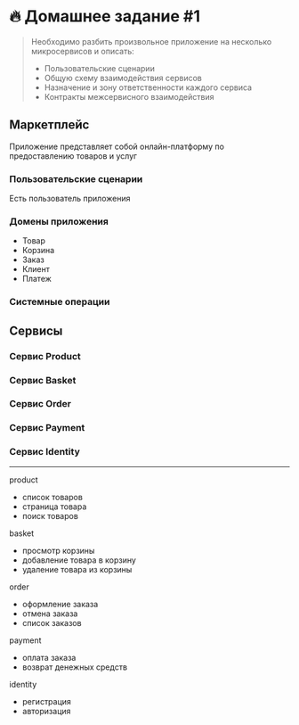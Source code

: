 # 🔥 Домашнее задание #1

> Необходимо разбить произвольное приложение на несколько микросервисов и описать:
>
> - Пользовательские сценарии
> - Общую схему взаимодействия сервисов
> - Назначение и зону ответственности каждого сервиса
> - Контракты межсервисного взаимодействия

## Маркетплейс

Приложение представляет собой онлайн-платформу по предоставлению товаров и услуг

### Пользовательские сценарии

Есть пользователь приложения

### Домены приложения

- Товар
- Корзина
- Заказ
- Клиент
- Платеж

### Системные операции

## Сервисы

### Сервис **Product**
### Сервис **Basket**
### Сервис **Order**
### Сервис **Payment**
### Сервис **Identity**

---

product
- список товаров
- страница товара
- поиск товаров

basket
- просмотр корзины
- добавление товара в корзину
- удаление товара из корзины

order
- оформление заказа
- отмена заказа
- список заказов

payment
- оплата заказа
- возврат денежных средств

identity
- регистрация
- авторизация